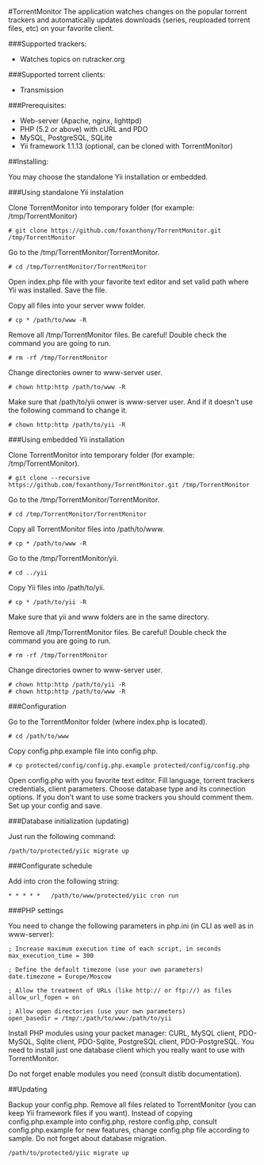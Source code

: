 #TorrentMonitor
The application watches changes on the popular torrent trackers and automatically updates downloads (series, reuploaded torrent files, etc) on your favorite client.

###Supported trackers:

* Watches topics on rutracker.org

###Supported torrent clients:
* Transmission

###Prerequisites:

* Web-server (Apache, nginx, lighttpd)
* PHP (5.2 or above) with cURL and PDO
* MySQL, PostgreSQL, SQLite
* Yii framework 1.1.13 (optional, can be cloned with TorrentMonitor)

##Installing:

You may choose the standalone Yii installation or embedded.

###Using standalone Yii instalation

Clone TorrentMonitor into temporary folder (for example: /tmp/TorrentMonitor)

```
# git clone https://github.com/foxanthony/TorrentMonitor.git /tmp/TorrentMonitor

```

Go to the /tmp/TorrentMonitor/TorrentMonitor.

```
# cd /tmp/TorrentMonitor/TorrentMonitor
```

Open index.php file with your favorite text editor and set valid path where Yii was installed.
Save the file.

Copy all files into your server www folder.

```
# cp * /path/to/www -R
```

Remove all /tmp/TorrentMonitor files. Be careful! Double check the command you are going to run.

```
# rm -rf /tmp/TorrentMonitor
```

Change directories owner to www-server user.

```
# chown http:http /path/to/www -R
```

Make sure that /path/to/yii onwer is www-server user. And if it doesn't use the following command to 
change it.

```
# chown http:http /path/to/yii -R
```

###Using embedded Yii installation

Clone TorrentMonitor into temporary folder (for example: /tmp/TorrentMonitor).

```
# git clone --recursive https://github.com/foxanthony/TorrentMonitor.git /tmp/TorrentMonitor
```

Go to the /tmp/TorrentMonitor/TorrentMonitor.

```
# cd /tmp/TorrentMonitor/TorrentMonitor
```

Copy all TorrentMonitor files into /path/to/www.

```
# cp * /path/to/www -R
```

Go to the /tmp/TorrentMonitor/yii.

```
# cd ../yii
```

Copy Yii files into /path/to/yii.

```
# cp * /path/to/yii -R
```

Make sure that yii and www folders are in the same directory.

Remove all /tmp/TorrentMonitor files. Be careful! Double check the command you are going to run.

```
# rm -rf /tmp/TorrentMonitor
```

Change directories owner to www-server user.

```
# chown http:http /path/to/yii -R
# chown http:http /path/to/www -R
```

###Configuration

Go to the TorrentMonitor folder (where index.php is located).

```
# cd /path/to/www
```

Copy config.php.example file into config.php.

```
# cp protected/config/config.php.example protected/config/config.php
```

Open config.php with you favorite text editor. Fill language, torrent trackers credentials, client parameters.
Choose database type and its connection options. If you don't want to use some trackers you should comment them.
Set up your config and save.

###Database initialization (updating)

Just run the following command:

```
/path/to/protected/yiic migrate up
```

###Configurate schedule

Add into cron the following string:

```
* * * * *	/path/to/www/protected/yiic cron run
```

###PHP settings

You need to change the following parameters in php.ini (in CLI as well as in www-server):

```
; Increase maximum execution time of each script, in seconds
max_execution_time = 300

; Define the default timezone (use your own parameters)
date.timezone = Europe/Moscow

; Allow the treatment of URLs (like http:// or ftp://) as files
allow_url_fopen = on

; Allow open directories (use your own parameters)
open_basedir = /tmp/:/path/to/www:/path/to/yii
```

Install PHP modules using your packet manager: CURL, MySQL client, PDO-MySQL, Sqlite client, PDO-Sqlite, PostgreSQL client, PDO-PostgreSQL.
You need to install just one database client which you really want to use with TorrentMonitor.

Do not forget enable modules you need (consult distib documentation).

##Updating

Backup your config.php. Remove all files related to TorrentMonitor (you can keep Yii framework files if you want).
Instead of copying config.php.example into config.php, restore config.php, consult config.php.example for new features, change
config.php file according to sample. Do not forget about database migration.

```
/path/to/protected/yiic migrate up
```